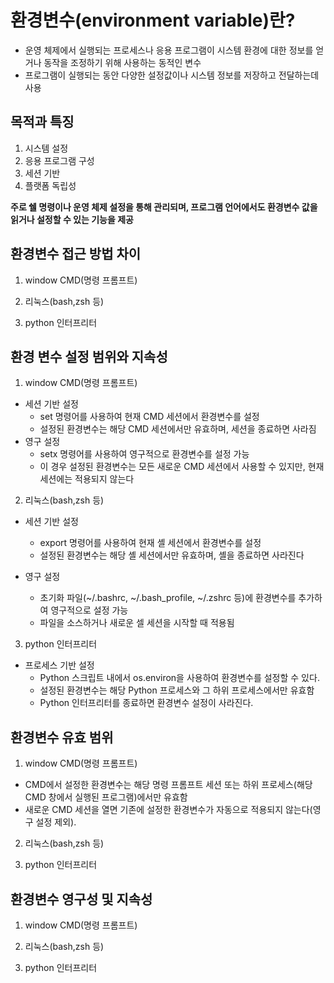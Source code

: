 # 환경변수(environment variable)란?
- 운영 체제에서 실행되는 프로세스나 응용 프로그램이 시스템 환경에 대한 정보를 얻거나 동작을 조정하기 위해 사용하는 동적인 변수
- 프로그램이 실행되는 동안 다양한 설정값이나 시스템 정보를 저장하고 전달하는데 사용


## 목적과 특징
1. 시스템 설정
2. 응용 프로그램 구성
3. 세션 기반
4. 플랫폼 독립성

**주로 쉘 명령이나 운영 체제 설정을 통해 관리되며, 프로그램 언어에서도 환경변수 값을 읽거나 설정할 수 있는 기능을 제공**

## 환경변수 접근 방법 차이
1. window CMD(명령 프롬프트)



2. 리눅스(bash,zsh 등)


3. python 인터프리터


## 환경 변수 설정 범위와 지속성
1. window CMD(명령 프롬프트)
  - 세션 기반 설정 
      - set 명령어를 사용하여 현재 CMD 세션에서 환경변수를 설정
      - 설정된 환경변수는 해당 CMD 세션에서만 유효하며, 세션을 종료하면 사라짐
  - 영구 설정
      - setx 명령어를 사용하여 영구적으로 환경변수를 설정 가능
      - 이 경우 설정된 환경변수는 모든 새로운 CMD 세션에서 사용할 수 있지만, 현재 세션에는 적용되지 않는다

2. 리눅스(bash,zsh 등)
  - 세션 기반 설정
      - export 명령어를 사용하여 현재 셸 세션에서 환경변수를 설정
      - 설정된 환경변수는 해당 셸 세션에서만 유효하며, 셸을 종료하면 사라진다

  - 영구 설정
      -  초기화 파일(~/.bashrc, ~/.bash_profile, ~/.zshrc 등)에 환경변수를 추가하여 영구적으로 설정 가능
      -  파일을 소스하거나 새로운 셀 세션을 시작할 때 적용됨
3. python 인터프리터
  - 프로세스 기반 설정
      - Python 스크립트 내에서 os.environ을 사용하여 환경변수를 설정할 수 있다.
      - 설정된 환경변수는 해당 Python 프로세스와 그 하위 프로세스에서만 유효함
      - Python 인터프리터를 종료하면 환경변수 설정이 사라진다.

## 환경변수 유효 범위
1. window CMD(명령 프롬프트)
  - CMD에서 설정한 환경변수는 해당 명령 프롬프트 세션 또는 하위 프로세스(해당 CMD 창에서 실행된 프로그램)에서만 유효함
  - 새로운 CMD 세션을 열면 기존에 설정한 환경변수가 자동으로 적용되지 않는다(영구 설정 제외).


2. 리눅스(bash,zsh 등)


3. python 인터프리터

## 환경변수 영구성 및 지속성
1. window CMD(명령 프롬프트)



2. 리눅스(bash,zsh 등)


3. python 인터프리터


